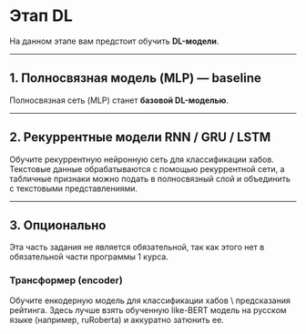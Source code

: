 # **Этап DL**  

На данном этапе вам предстоит обучить **DL-модели**.  

---

## **1. Полносвязная модель (MLP) — baseline**  

Полносвязная сеть (MLP) станет **базовой DL-моделью**.

---

## **2. Рекуррентные модели RNN / GRU / LSTM**

Обучите рекуррентную нейронную сеть для классификации хабов.  
Текстовые данные обрабатываются с помощью рекуррентной сети, а табличные признаки можно подать в полносвязный слой и объединить с текстовыми представлениями.

---

## **3. Опционально**  

Эта часть задания не является обязательной, так как этого нет в обязательной части программы 1 курса.  

### **Трансформер (encoder)**  

Обучите енкодерную модель для классификации хабов \ предсказания рейтинга.
Здесь лучше взять обученную like-BERT модель на русском языке (например, ruRoberta) и аккуратно затюнить ее.



